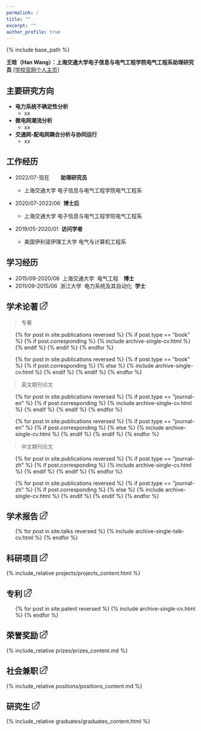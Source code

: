 ```yaml
---
permalink: /
title: ""
excerpt: ""
author_profile: true
---
```


{% include base_path %}

**王晗（Han Wang）：上海交通大学电子信息与电气工程学院电气工程系助理研究员** [[学校官网个人主页]](https://eei.sjtu.edu.cn/faculty-detail.php?id=1411)

主要研究方向
------
* __电力系统不确定性分析__
  * xx
* __微电网潮流分析__
  * xx
* __交通网-配电网耦合分析与协同运行__
  * xx

工作经历
------
* 2022/07-现在&ensp;&ensp;&nbsp;&nbsp;&nbsp;&nbsp;**助理研究员**
  * 上海交通大学&nbsp;电子信息与电气工程学院电气工程系
  
* 2020/07-2022/06&nbsp;&nbsp;**博士后**
  * 上海交通大学&nbsp;电子信息与电气工程学院电气工程系

* 2019/05-2020/01&nbsp;&nbsp;**访问学者**
  * 美国伊利诺伊理工大学&nbsp;电气与计算机工程系

学习经历
------
* 2015/09-2020/06&nbsp;&nbsp;上海交通大学&nbsp;&nbsp;电气工程&ensp;&ensp;**博士**
* 2011/09-2015/06&nbsp;&nbsp;浙江大学&nbsp;&nbsp;电力系统及其自动化&nbsp;&nbsp;**学士**

学术论著 [<img src="images/skip_to.jpg" width="20" alt="详细情况" />](/publications)
------

  <blockquote> <p>专著</p> </blockquote>
  <ol>
  {% for post in site.publications reversed %}
  {% if post.type == "book" %}
    {% if post.corresponding %}
	  {% include archive-single-cv.html %}
	{% endif %}
  {% endif %}
  {% endfor %}
  
  {% for post in site.publications reversed %}
  {% if post.type == "book" %}
    {% if post.corresponding %}
	{% else %}
	  {% include archive-single-cv.html %}
	{% endif %}
  {% endif %}
  {% endfor %}
  </ol>

  <blockquote> <p>英文期刊论文</p> </blockquote>
  <ol>
  {% for post in site.publications reversed %}
  {% if post.type == "journal-en" %}
    {% if post.corresponding %}
	  {% include archive-single-cv.html %}
	{% endif %}
  {% endif %}
  {% endfor %}
  
  {% for post in site.publications reversed %}
  {% if post.type == "journal-en" %}
    {% if post.corresponding %}
	{% else %}
	  {% include archive-single-cv.html %}
	{% endif %}
  {% endif %}
  {% endfor %}
  </ol>

  <blockquote> <p>中文期刊论文</p> </blockquote>
  <ol>
  {% for post in site.publications reversed %}
  {% if post.type == "journal-zh" %}
    {% if post.corresponding %}
	  {% include archive-single-cv.html %}
	{% endif %}
  {% endif %}
  {% endfor %}
  
  {% for post in site.publications reversed %}
  {% if post.type == "journal-zh" %}
    {% if post.corresponding %}
	{% else %}
	  {% include archive-single-cv.html %}
	{% endif %}
  {% endif %}
  {% endfor %}
  </ol>
<!--
  <blockquote> <p>中文期刊论文</p> </blockquote>
  <ol>
  {% for post in site.publications reversed %}
  {% if post.type == "conference-en" %}
    {% if post.corresponding %}
	  {% include archive-single-cv.html %}
	{% endif %}
  {% endif %}
  {% endfor %}
  
  {% for post in site.publications reversed %}
  {% if post.type == "conference-en" %}
    {% if post.corresponding %}
	{% else %}
	  {% include archive-single-cv.html %}
	{% endif %}
  {% endif %}
  {% endfor %}
  </ol>
-->
  
学术报告 [<img src="images/skip_to.jpg" width="20" alt="详细情况" />](/talks)
------
  <ol>{% for post in site.talks reversed %}
    {% include archive-single-talk-cv.html %}
  {% endfor %}</ol>

科研项目 [<img src="images/skip_to.jpg" width="20" alt="详细情况" />](/projects)
------
   {% include_relative projects/projects_content.html %}

专利 [<img src="images/skip_to.jpg" width="20" alt="详细情况" />](/patents)
------
  <ol>{% for post in site.patent reversed %}
    {% include archive-single-cv.html %}
  {% endfor %}</ol>

荣誉奖励 [<img src="images/skip_to.jpg" width="20" alt="详细情况" />](/prizes)
------
   {% include_relative prizes/prizes_content.md %}

社会兼职 [<img src="images/skip_to.jpg" width="20" alt="详细情况" />](/positions)
------
   {% include_relative positions/positions_content.md %}

研究生 [<img src="images/skip_to.jpg" width="20" alt="详细情况" />](/graduates)
------
   {% include_relative graduates/graduates_content.html %}

